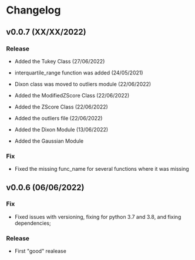 # Changelog


## v0.0.7 (XX/XX/2022)


### Release

- Added the Tukey Class (27/06/2022)
- interquartile_range function was added (24/05/2021)
- Dixon class was moved to outliers module (22/06/2022)
- Added the ModifiedZScore Class (22/06/2022)
- Added the ZScore Class (22/06/2022)
- Added the outliers file (22/06/2022)
- Added the Dixon Module (13/06/2022)


- Added the Gaussian Module

### Fix

- Fixed the missing func_name for several functions where it was missing

## v0.0.6 (06/06/2022)

### Fix

- Fixed issues with versioning, fixing for python 3.7 and 3.8, and fixing dependencies;

### Release

- First "good" realease
